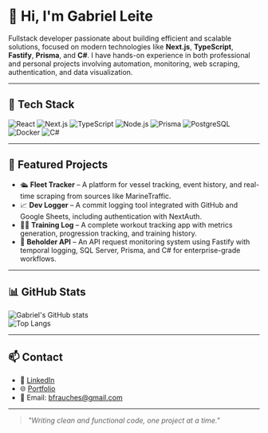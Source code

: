 # 👋 Hi, I'm Gabriel Leite

Fullstack developer passionate about building efficient and scalable solutions, focused on modern technologies like **Next.js**, **TypeScript**, **Fastify**, **Prisma**, and **C#**. I have hands-on experience in both professional and personal projects involving automation, monitoring, web scraping, authentication, and data visualization.

---

## 🚀 Tech Stack

![React](https://img.shields.io/badge/-React-61DAFB?style=flat&logo=react&logoColor=black)
![Next.js](https://img.shields.io/badge/-Next.js-000?style=flat&logo=nextdotjs)
![TypeScript](https://img.shields.io/badge/-TypeScript-3178C6?style=flat&logo=typescript&logoColor=white)
![Node.js](https://img.shields.io/badge/-Node.js-339933?style=flat&logo=node.js&logoColor=white)
![Prisma](https://img.shields.io/badge/-Prisma-2D3748?style=flat&logo=prisma)
![PostgreSQL](https://img.shields.io/badge/-PostgreSQL-4169E1?style=flat&logo=postgresql&logoColor=white)
![Docker](https://img.shields.io/badge/-Docker-2496ED?style=flat&logo=docker&logoColor=white)
![C#](https://img.shields.io/badge/-C%23-239120?style=flat&logo=c-sharp&logoColor=white)

---

## 🧩 Featured Projects

- 🛳️ **Fleet Tracker** – A platform for vessel tracking, event history, and real-time scraping from sources like MarineTraffic.
- 📈 **Dev Logger** – A commit logging tool integrated with GitHub and Google Sheets, including authentication with NextAuth.
- 🏋️‍♂️ **Training Log** – A complete workout tracking app with metrics generation, progression tracking, and training history.
- 🧪 **Beholder API** – An API request monitoring system using Fastify with temporal logging, SQL Server, Prisma, and C# for enterprise-grade workflows.

---

## 📊 GitHub Stats

![Gabriel's GitHub stats](https://github-readme-stats.vercel.app/api?username=gabrielLAraujo&show_icons=true&theme=radical)  
![Top Langs](https://github-readme-stats.vercel.app/api/top-langs/?username=gabrielLAraujo&layout=compact&theme=radical)

---

## 📫 Contact

- 💼 [LinkedIn](https://www.linkedin.com/in/gabrielleitearaujo/)
- 🌐 [Portfolio](https://frauchesgabriel.work)
- 📧 Email: bfrauches@gmail.com

---

> *"Writing clean and functional code, one project at a time."*
